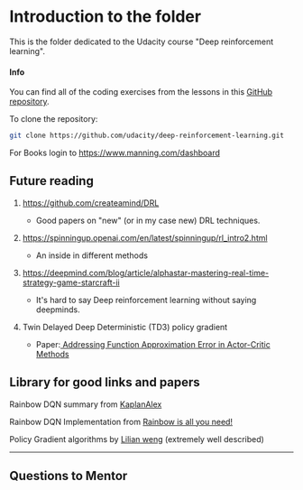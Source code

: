 # Introduction to the folder

This is the folder dedicated to the Udacity course "Deep reinforcement learning".



#### Info

You can find all of the coding exercises from the lessons in this [GitHub repository](https://github.com/udacity/deep-reinforcement-learning).

To clone the repository:

```bash
git clone https://github.com/udacity/deep-reinforcement-learning.git
```



For Books login to https://www.manning.com/dashboard



## Future reading

1. https://github.com/createamind/DRL

   - Good papers on "new" (or in my case new) DRL techniques.

2. https://spinningup.openai.com/en/latest/spinningup/rl_intro2.html

   - An inside in different methods

3. https://deepmind.com/blog/article/alphastar-mastering-real-time-strategy-game-starcraft-ii

   * It's hard to say Deep reinforcement learning without saying deepminds.

4. Twin Delayed Deep Deterministic (TD3) policy gradient

   * Paper:[ Addressing Function Approximation Error in Actor-Critic Methods ](https://arxiv.org/pdf/1802.09477.pdf)

   

   

## Library for good links and papers

Rainbow DQN summary from [KaplanAlex]( https://github.com/KaplanAlex/rl-sonic/blob/master/README.md )

Rainbow DQN Implementation from [Rainbow is all you need!]( https://github.com/Curt-Park/rainbow-is-all-you-need )

Policy Gradient algorithms by [Lilian weng](https://lilianweng.github.io/lil-log/2018/04/08/policy-gradient-algorithms.html) (extremely well described)

____

## Questions to Mentor

